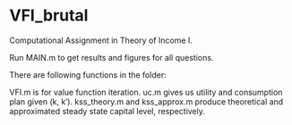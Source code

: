 # VFI_brutal

Computational Assignment in Theory of Income I. 

Run MAIN.m to get results and figures for all questions. 

There are following functions in the folder:

VFI.m is for value function iteration.
uc.m gives us utility and consumption plan given (k, k′).
kss_theory.m and kss_approx.m produce theoretical and approximated steady state capital level, respectively.
